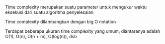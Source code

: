 Time complexity merupakan suatu parameter untuk mengukur waktu eksekusi dari suatu algoritma penyelesaian

Time complexity dilambangkan dengan big O notation

Terdapat beberapa ukuran time complexity yang umum, diantaranya adalah O(1), O(n), O(n + m), O(log(n)), dsb
